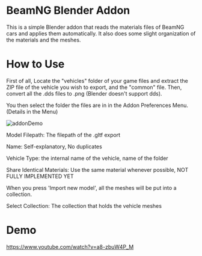 # BeamNG Blender Addon
This is a simple Blender addon that reads the materials files of BeamNG cars and applies them automatically. It also does some slight organization of the materials and the meshes.
# How to Use
First of all, Locate the "vehicles" folder of your game files and extract the ZIP file of the vehicle you wish to export, and the "common" file.
Then, convert all the .dds files to .png (Blender doesn't support dds).

You then select the folder the files are in in the Addon Preferences Menu. (Details in the Menu)

![addonDemo](https://user-images.githubusercontent.com/117572566/200167853-6d29c51d-87c2-4b20-85cb-e01124698e98.png)

Model Filepath: The filepath of the .gltf export

Name: Self-explanatory, No duplicates

Vehicle Type: the internal name of the vehicle, name of the folder

Share Identical Materials: Use the same material whenever possible, NOT FULLY IMPLEMENTED YET

When you press 'Import new model', all the meshes will be put into a collection.

Select Collection: The collection that holds the vehicle meshes


# Demo
https://www.youtube.com/watch?v=a8-zbuW4P_M
